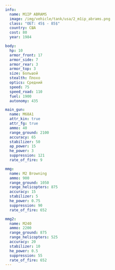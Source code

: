 ```yaml
---
info:
  name: M1IP ABRAMS
  image: /img/vehicle/tank/usa/2_m1ip_abrams.png
  class: "ОБТ: 45$ - 85$"
  country: США
  cost: 80
  year: 1984

body:
  hp: 10
  armor_front: 17
  armor_side: 7
  armor_rear: 3
  armor_top: 3
  size: Большой
  stealth: Плохо
  optics: Средний
  speed: 75
  speed_road: 110
  fuel: 1900
  autonomy: 435

main_gun:
  name: M68A1
  attr_kin: true
  attr_fg: true
  ammo: 40
  range_ground: 2100
  accuracy: 65
  stabilizer: 50
  ap_power: 15
  he_power: 3
  suppression: 121
  rate_of_fire: 9

mmg:
  name: M2 Browning
  ammo: 900
  range_ground: 1050
  range_helicopters: 875
  accuracy: 15
  stabilizer: 5
  he_power: 0.75
  suppression: 90
  rate_of_fire: 652

mmg2:
  name: M240
  ammo: 2200
  range_ground: 875
  range_helicopters: 525
  accuracy: 20
  stabilizer: 10
  he_power: 0.5
  suppression: 55
  rate_of_fire: 652
---
```

